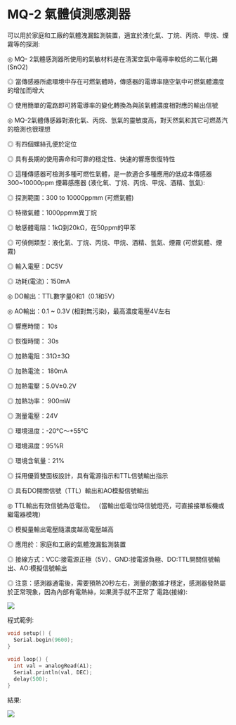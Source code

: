 ﻿# MQ-2 氣體偵測感測器

可以用於家庭和工廠的氣體洩漏監測裝置，適宜於液化氣、丁烷、丙烷、甲烷、煙霧等的探測:

◎ MQ- 2氣體感測器所使用的氣敏材料是在清潔空氣中電導率較低的二氧化錫(SnO2)

◎ 當傳感器所處環境中存在可燃氣體時，傳感器的電導率隨空氣中可燃氣體濃度的增加而增大

◎ 使用簡單的電路即可將電導率的變化轉換為與該氣體濃度相對應的輸出信號

◎ MQ-2氣體傳感器對液化氣、丙烷、氫氣的靈敏度高，對天然氣和其它可燃蒸汽的檢測也很理想

◎ 有四個螺絲孔便於定位

◎ 具有長期的使用壽命和可靠的穩定性、快速的響應恢復特性

◎ 這種傳感器可檢測多種可燃性氣體，是一款適合多種應用的低成本傳感器
300\~10000ppm 煙幕感應器 (液化氧、丁烷、丙烷、甲烷、酒精、氫氣):

◎ 探測範圍：300 to 10000ppmm (可燃氣體)

◎ 特徵氣體：1000ppmm異丁烷

◎ 敏感體電阻：1kΩ到20kΩ，在50ppm的甲苯

◎ 可偵側類型：液化氣、丁烷、丙烷、甲烷、酒精、氫氣、煙霧 (可燃氣體、煙霧)

◎ 輸入電壓：DC5V

◎ 功耗(電流)：150mA

◎ DO輸出：TTL數字量0和1（0.1和5V）

◎ AO輸出：0.1 ~ 0.3V (相對無污染)，最高濃度電壓4V左右

◎ 響應時間： 10s

◎ 恢復時間： 30s

◎ 加熱電阻：31Ω±3Ω

◎ 加熱電流： 180mA

◎ 加熱電壓：5.0V±0.2V

◎ 加熱功率： 900mW

◎ 測量電壓：24V

◎ 環境溫度：-20℃～+55℃

◎ 環境濕度：95%R

◎ 環境含氧量：21%

◎ 採用優質雙面板設計，具有電源指示和TTL信號輸出指示

◎ 具有DO開關信號（TTL）輸出和AO模擬信號輸出

◎ TTL輸出有效信號為低電位。 （當輸出低電位時信號燈亮，可直接接單板機或繼電器模塊）

◎ 模擬量輸出電壓隨濃度越高電壓越高

◎ 應用於：家庭和工廠的氣體洩漏監測裝置

◎ 接線方式：VCC:接電源正極（5V）、GND:接電源負極、DO:TTL開關信號輸出、AO:模擬信號輸出

◎ 注意：感測器通電後，需要預熱20秒左右，測量的數據才穩定，感測器發熱屬於正常現象，因為內部有電熱絲，如果燙手就不正常了
電路(接線):

![](~@sensors/MQ2/MQ2.jpg)

程式範例:
```cpp
void setup() {
  Serial.begin(9600);  
}
 
void loop() {
  int val = analogRead(A1);
  Serial.println(val, DEC);
  delay(500);
}
```
結果:

![](~@sensors/MQ2/MQ2S.jpg)



